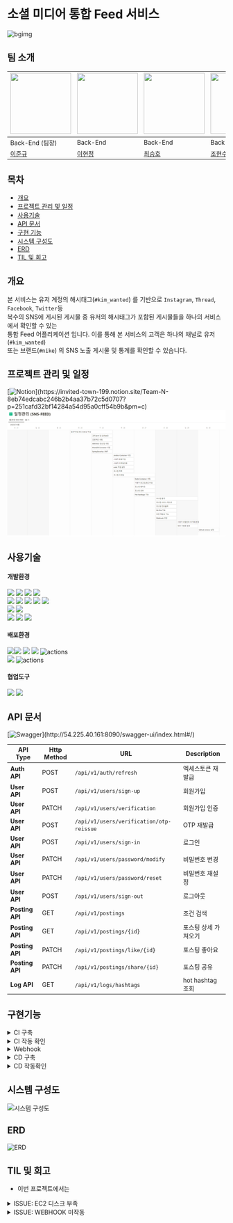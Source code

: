 # 소셜 미디어 통합 Feed 서비스
![bgimg](https://drive.google.com/uc?export=view&id=1FPwKX0OXlH0NaelkLNx1JYn764DUZpFr)
## 팀 소개
<div align="center">

| <img src="https://drive.google.com/uc?export=view&id=1zV9DywkNWbgT5dJIuMNNHMfft0GnkoDU" width="140" height="140"> | <img src="https://drive.google.com/uc?export=view&id=1xZq17TkXxbKIMou_1N8HI5jJ1hGuKmD4" width="140" height="140"> | <img src="https://drive.google.com/uc?export=view&id=1W6rZe96xwdXJeNULFtXOm8Iip6tzN0B6" width="140" height="140"> | <img src="https://drive.google.com/uc?export=view&id=1fBa0aPyXRkrijdG6o3RQcj5ahm_dSktb" width="140" height="140"> |  
|------------------------------------------------------------------------------------------------------------------|-----------------------------------------------------------------------------------------------------------------|-------------------------------------------------------------------------------------------------------------------------------------------|-----------------------------------------------------------------------------------------------------------------|  
| Back-End (팀장)                                                                                                    | Back-End                                                                                                        | Back-End                                                                                                                                  | Back-End                                                                                                        |                                                                                                 |
| [이준규](https://github.com/junkyu92)                                                                               | [이현정](https://github.com/12hyeon)                                                                               | [최승호](https://github.com/madst0614)                                                                                                    | [조현수](https://github.com/HyunsooZo)                                                                            |

</div>

## 목차
- [개요](#개요)
- [프로젝트 관리 및 일정](#프로젝트-관리-및-일정)
- [사용기술](#사용기술)
- [API 문서](#API-문서)
- [구현 기능](#구현기능)
- [시스템 구성도](#시스템-구성도)
- [ERD](#ERD)
- [TIL 및 회고](#프로젝트-관리-및-회고)


## 개요

본 서비스는 유저 계정의 해시태그(`#kim_wanted`) 를 기반으로 `Instagram`, `Thread`, `Facebook`, `Twitter`등 <br>
복수의 SNS에 게시된 게시물 중 유저의 해시태그가 포함된 게시물들을 하나의 서비스에서 확인할 수 있는  <br>
통합 Feed 어플리케이션 입니다. 이를 통해 본 서비스의 고객은 하나의 채널로 유저(`#kim_wanted`) <br>
또는 브랜드(`#nike`) 의 SNS 노출 게시물 및 통계를 확인할 수 있습니다.
<br/>


## 프로젝트 관리 및 일정
[![Notion](https://img.shields.io/badge/Notion_문서로_확인하기_(클릭!)-%23000000.svg?style=for-the-badge&logo=notion&logoColor=white)](https://invited-town-199.notion.site/Team-N-8eb74edcabc246b2b4aa37b72c5d0707?p=251cafd32bf14284a54d95a0cff54b9b&pm=c)
![schedule.png](./readme_source/schedule.png)

## 사용기술

#### 개발환경
<img src="https://img.shields.io/badge/java-007396?&logo=java&logoColor=white"> <img src="https://img.shields.io/badge/spring-6DB33F?&logo=spring&logoColor=white"> <img src="https://img.shields.io/badge/Spring boot-6DB33F?&logo=Spring boot&logoColor=white"> <img src="https://img.shields.io/badge/gradle-02303A?&logo=gradle&logoColor=white">
<br>
<img src="https://img.shields.io/badge/MariaDB-003545?&logo=mariaDB&logoColor=white"> <img src="https://img.shields.io/badge/redis-DC382D?&logo=redis&logoColor=white"> <img src="https://img.shields.io/badge/Spring JPA-6DB33F?&logo=Spring JPA&logoColor=white"> <img src="https://img.shields.io/badge/querydsl-2599ED?&logo=querydsl&logoColor=white">  <img src="https://img.shields.io/badge/SMTP-CC0000?&logo=Gmail&logoColor=white">
<br>
<img src="https://img.shields.io/badge/AssertJ-25A162?&logo=AssertJ&logoColor=white"> <img src="https://img.shields.io/badge/Mockito-008D62?&logo=Mockito&logoColor=white">
<br>
<img src="https://img.shields.io/badge/intellijidea-000000?&logo=intellijidea&logoColor=white"> <img src="https://img.shields.io/badge/postman-FF6C37?&logo=postman&logoColor=white"> <img src="https://img.shields.io/badge/swagger-85EA2D?&logo=swagger&logoColor=white">

#### 배포환경
<image src="https://img.shields.io/badge/Docker-2496ED?&logo=Docker&logoColor=white"><img src="https://img.shields.io/badge/aws-232F3E?&logo=amazonaws&logoColor=white"> <img src="https://img.shields.io/badge/ec2-FF9900?&logo=amazonec2&logoColor=white"> <img src="https://img.shields.io/badge/rds-527FFF?&logo=amazonrds&logoColor=white"> <img src="https://img.shields.io/badge/ElasticCache-201d90?&logo=amazonelasticcache&logoColor=white" alt="actions">
<br>
<img src="https://img.shields.io/badge/github-181717?&logo=github&logoColor=white"> <img src="https://img.shields.io/badge/Jenkins-2088FF?&logo=Jenkins&logoColor=white" alt="actions">

#### 협업도구
<img src="https://img.shields.io/badge/discord-4A154B?&logo=discord&logoColor=white"> <img src="https://img.shields.io/badge/notion-000000?&logo=notion&logoColor=white">
<br/>

## API 문서
[![Swagger](https://img.shields.io/badge/swagger_문서로_확인하기_(클릭!)-85EA2D?&logo=swagger&logoColor=white)](http://54.225.40.161:8090/swagger-ui/index.html#/)


| API Type | Http Method| URL                         | Description    |
|----------|-------------|-----------------------------|----------------|
| **Auth API** | POST | `/api/v1/auth/refresh`                   | 엑세스토큰 재발급      | 
| **User API**| POST | `/api/v1/users/sign-up`                  | 회원가입           |
| **User API**| PATCH | `/api/v1/users/verification`             | 회원가입 인증        |
| **User API**| POST | `/api/v1/users/verification/otp-reissue` | OTP 재발급        |
| **User API**| POST | `/api/v1/users/sign-in`                  | 로그인            |
| **User API**| PATCH | `/api/v1/users/password/modify`          | 비밀번호 변경        |
| **User API**| PATCH | `/api/v1/users/password/reset`           | 비밀번호 재설정       |
| **User API**| POST | `/api/v1/users/sign-out`                 | 로그아웃           |
| **Posting API**| GET | `/api/v1/postings`                       | 조건 검색          |
| **Posting API**| GET | `/api/v1/postings/{id}`                  | 포스팅 상세 가져오기    |
| **Posting API**| PATCH | `/api/v1/postings/like/{id}`             | 포스팅 좋아요        |
| **Posting API**| PATCH | `/api/v1/postings/share/{id}`            | 포스팅 공유         |
| **Log API**| GET | `/api/v1/logs/hashtags`                  | hot hashtag 조회 |


## 구현기능

<details>
  <summary>CI 구축</summary>

- **구현 기능** <br>
    - Github Actions를 통해 PR생성시 빌드, 테스트 자동화

- **구현 방법**<br>
    ```
    name: Java CI with Gradle

    #main, dev 브랜치에 push, pull_request시 작동
    on:
    push:
    branches:
    - main
      - dev
      pull_request:
      branches:
      - main
      - dev
    
    jobs:
    build:
    runs-on: ubuntu-latest
    #체크아웃 & secrets에 등록해놓은 설정파일을 빌드시 사용할 수 있게 복사
    steps:
    - uses: actions/checkout@v3
      - run: mkdir ./src/main/resources
      - run: touch ./src/main/resources/application.yml
      - run: echo "${{secrets.APPLICATION}}" > ./src/main/resources/application.yml
    
          - name: Set up JDK 11
            uses: actions/setup-java@v3
            with:
              java-version: '11'
              distribution: 'temurin'
            
              #gradle빌드 권한
          - name: Make gradlew executable
            run: chmod +x ./gradlew
          
              #빌드
          - name: Build with Gradle
            uses: gradle/gradle-build-action@bd5760595778326ba7f1441bcf7e88b49de61a25 # v2.6.0
            with:
              arguments: build
    
              #빌드 실패 시 comment등록, pr closed
              #if: ${{ failure() }} 를 사용하면 직전 스크립트가 실패 시 작동한다.
          - name: If build fail
            if: ${{ failure() }}
            uses: actions/github-script@v6
            with:
              github-token: ${{ github.token }}
              script: |
                const pull_number = ${{ github.event.pull_request.number }}
                const updated_title = `[BUILD FAIL] ${{ github.event.pull_request.title }}`
                await github.rest.pulls.createReview({
                  owner: context.repo.owner,
                  repo: context.repo.repo,
                  pull_number: pull_number,
                  body: '빌드에 실패했습니다.',
                  event: 'REQUEST_CHANGES'
                })
                await github.rest.pulls.update({
                  owner: context.repo.owner,
                  repo: context.repo.repo,
                  pull_number: pull_number,
                  title: updated_title,
                  state: 'closed'
                })
    ```
</details>

<details>
  <summary>CI 작동 확인</summary>

![ci.png](readme_source/ci.png)
</details>

<details>
  <summary>Webhook</summary>

- **구현 기능** <br>
    - Github push시 Webhook작동

- **구현 방법**<br>
  ![image](https://images-ext-1.discordapp.net/external/-ocE9N4j4sT8LGgyOQMnI_YlZzqfa8stQdHk-CCYuOM/https/github.com/7th-wanted-pre-onboarding-teamN/sns-feed/assets/86291408/7ea4fccf-5dc3-4396-b86c-075b48107bb9?width=1086&height=1056)
</details>

<details>
  <summary>CD 구축</summary>

- **구현 기능** <br>
    - Jenkins에서 Webhook을 받아서 main branch일 경우 배포

- **구현 방법**<br>
    - generic webhook trigger 플러그인 사용

      ![image](https://images-ext-2.discordapp.net/external/Task9kTlYJSlh_a_mNV2nvNy2rZXKdt5xoYmzH0f2x8/https/github.com/7th-wanted-pre-onboarding-teamN/sns-feed/assets/86291408/9d24d542-9890-444b-82f6-3b7713eb654a?width=530&height=474)

    - 위 설정을 통해 main branch일 경우 pipeline script 실행

      ![image](https://images-ext-1.discordapp.net/external/XL2q0OO6g1QNTcUUGPyZ77zMCAdGUc6KJ-Z7mglbWcQ/https/github.com/7th-wanted-pre-onboarding-teamN/sns-feed/assets/86291408/5de286e7-05ad-4563-b773-ae615b0030af?width=614&height=542)

      ![image](https://images-ext-1.discordapp.net/external/lXYOEDnrmnSxfRpyV6Dg66LeFHO3SWG9YFk-sb_o0Fw/https/github.com/7th-wanted-pre-onboarding-teamN/sns-feed/assets/86291408/f9ec8584-c212-4f34-bbc3-5fbd90a35a36?width=726&height=1056)

</details>

<details>
  <summary>CD 작동확인</summary>

![cd1.png](readme_source/cd1.png)
![cd2.png](readme_source/cd2.png)
</details>

## 시스템 구성도
![시스템 구성도](https://drive.google.com/uc?export=view&id=1k0sQtQ5S5BhZoroljc43S4tmxW5yyacz)

## ERD
![ERD](https://drive.google.com/uc?export=view&id=1aYq6CCC___1LNizJXIKTGTxxJM5qBSEI)

## TIL 및 회고
- 이번 프로젝트에서는 



<details>
  <summary>ISSUE: EC2 디스크 부족</summary>

- 젠킨스 파이프라인 구성 후 젠킨스가 작동을 안하는 현상이 발생했다.
- 원인
  - 젠킨스 파이프라인에서 빌드의 반복으로 도커 이미지 빌드시 생성되는 임시파일들이 누적되어 용량부족
- 해결 방법
  - 도커 이미지 빌드시 생성되는 임시파일들을 삭제하는 명령어
  - sudo docker system prune -a -f
  - 해당 명령어를 pipeline에 넣어서 배포할 때마다 이전 임시파일들을 삭제하도록 했다.

</details>

<details>
  <summary>ISSUE: WEBHOOK 미작동</summary>

- 젠킨스에서 Generic Webhook Trigger 플러그인을 사용할 때 json에서 데이터를 받아서 사용하도록 설정을 했는데 
웹 훅이 제대로 작동하지 않았다.
- 원인
  - Generic Webhook Trigger 플러그인에서 pull_request.merged가 true일 때 작동하도록 설정했는데 Github Webhook
  Log를 확인해보니 해당 부분을 찾을 수 없었다.
  - ![issue1.png](readme_source/issue1.png)

- 해결 방법
  - 깃허브 웹훅 설정에서 pull request를 제거하고 main브랜치에 push될 때만 작동하도록 설정을 변경하였다.
  - 깃허브 로그에서 보내는 json을 확인하여 변수설정 수정 (push -> webhook -> main branch일 경우 배포)
  - ![issue2.png](readme_source/issue2.png)
</details>

